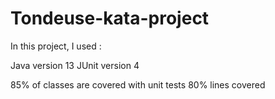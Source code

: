# Tondeuse-kata-project

In this project, I used :

Java version 13
JUnit version 4

85% of classes are covered with unit tests
80% lines covered
